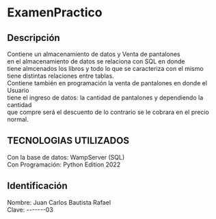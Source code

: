 # ExamenPractico
## Descripción<br>
Contiene un almacenamiento de datos y Venta de pantalones<br>
en el almacenamiento de datos se relaciona con SQL en donde<br>
tiene almcenados los libros y todo lo que se caracteriza con el mismo<br>
tiene distintas relaciones entre tablas.
<br>
Contiene también en programación la venta de pantalones en donde el Usuario<br>
tiene el ingreso de datos: la cantidad de pantalones y dependiendo la cantidad<br>
que compre será el descuento de lo contrario se le cobrara en el precio normal.<br>
## TECNOLOGIAS UTILIZADOS<br>
Con la base de datos: WampServer (SQL)<br>
Con Programación: Python Edition 2022<br>
 ## Identificación<br>
 Nombre: Juan Carlos Bautista Rafael<br>
 Clave: -------03<br>
 

 
